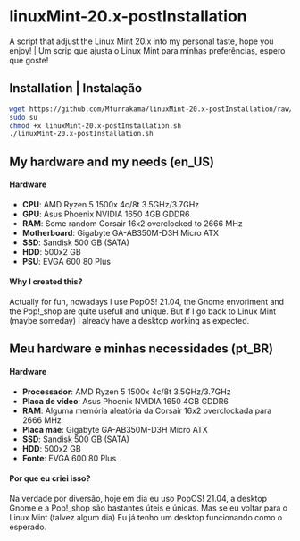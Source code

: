 # linuxMint-20.x-postInstallation
A script that adjust the Linux Mint 20.x into my personal taste, hope you enjoy! | Um scrip que ajusta o Linux Mint para minhas preferências, espero que goste!

## Installation | Instalação
```sh
wget https://github.com/Mfurrakama/linuxMint-20.x-postInstallation/raw/main/linuxMint-20.x-postInstallation.sh
sudo su
chmod +x linuxMint-20.x-postInstallation.sh
./linuxMint-20.x-postInstallation.sh
```

## My hardware and my needs (en_US)

  #### Hardware
  - **CPU**: AMD Ryzen 5 1500x 4c/8t 3.5GHz/3.7GHz
  - **GPU**: Asus Phoenix NVIDIA 1650 4GB GDDR6
  - **RAM**: Some random Corsair 16x2 overclocked to 2666 MHz
  - **Motherboard**: Gigabyte GA-AB350M-D3H Micro ATX
  - **SSD**: Sandisk 500 GB (SATA)
  - **HDD**: 500x2 GB
  - **PSU**: EVGA 600 80 Plus
  
  #### Why I created this?
  Actually for fun, nowadays I use PopOS! 21.04, the Gnome envoriment and the Pop!_shop are quite usefull and unique. But if I go back to Linux Mint (maybe someday) I already have a desktop working as expected.
  
  ## Meu hardware e minhas necessidades (pt_BR)
  
  #### Hardware
  - **Processador**: AMD Ryzen 5 1500x 4c/8t 3.5GHz/3.7GHz
  - **Placa de vídeo**: Asus Phoenix NVIDIA 1650 4GB GDDR6
  - **RAM**: Alguma memória aleatória da Corsair 16x2 overclockada para 2666 MHz
  - **Placa mãe**: Gigabyte GA-AB350M-D3H Micro ATX
  - **SSD**: Sandisk 500 GB (SATA)
  - **HDD**: 500x2 GB
  - **Fonte**: EVGA 600 80 Plus
  
  #### Por que eu criei isso?
  Na verdade por diversão, hoje em dia eu uso PopOS! 21.04, a desktop Gnome e a Pop!_shop são bastantes úteis e únicas. Mas se eu voltar para o Linux Mint (talvez algum dia) Eu já tenho um desktop funcionando como o esperado.
